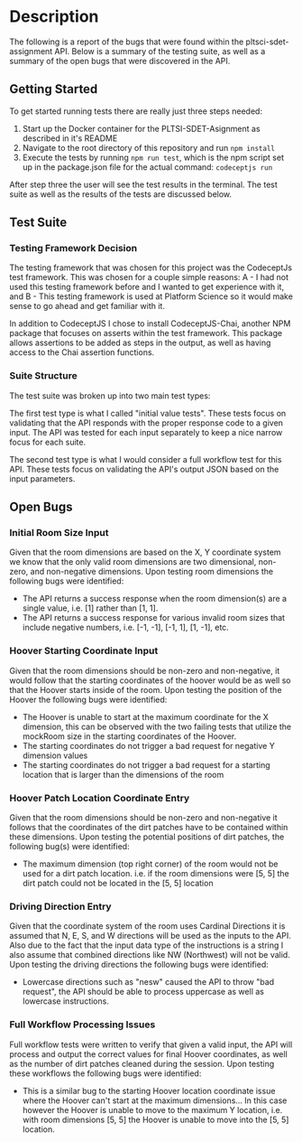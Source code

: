 # Description
The following is a report of the bugs that were found within the pltsci-sdet-assignment API.
Below is a summary of the testing suite, as well as a summary of the open bugs that were discovered in the API.

## Getting Started
To get started running tests there are really just three steps needed:

1. Start up the Docker container for the PLTSI-SDET-Asignment as described in it's README
2. Navigate to the root directory of this repository and run `npm install`
3. Execute the tests by running `npm run test`, which is the npm script set up in the package.json file for the actual command: `codeceptjs run`

After step three the user will see the test results in the terminal. The test suite as well as the results of the tests are discussed below.

## Test Suite
### Testing Framework Decision
The testing framework that was chosen for this project was the CodeceptJs test framework. This was chosen for a couple simple reasons: A - I had not used this testing framework before and I wanted to get experience with it, and B - This testing framework is used at Platform Science so it would make sense to go ahead and get familiar with it.

In addition to CodeceptJS I chose to install CodeceptJS-Chai, another NPM package that focuses on asserts within the test framework. This package allows assertions to be added as steps in the output, as well as having access to the Chai assertion functions.

### Suite Structure
The test suite was broken up into two main test types:

The first test type is what I called "initial value tests". These tests focus on validating that the API responds with the proper response code to a given input. The API was tested for each input separately to keep a nice narrow focus for each suite. 

The second test type is what I would consider a full workflow test for this API. These tests focus on validating the API's output JSON based on the input parameters.

## Open Bugs

### Initial Room Size Input
Given that the room dimensions are based on the X, Y coordinate system we know that the only valid room dimensions are two dimensional, non-zero, and non-negative dimensions. Upon testing room dimensions the following bugs were identified:

- The API returns a success response when the room dimension(s) are a single value, i.e. [1] rather than [1, 1].
- The API returns a success response for various invalid room sizes that include negative numbers, i.e. [-1, -1], [-1, 1], [1, -1], etc.

### Hoover Starting Coordinate Input
Given that the room dimensions should be non-zero and non-negative, it would follow that the starting coordinates of the hoover would be as well so that the Hoover starts inside of the room. Upon testing the position of the Hoover the following bugs were identified:

- The Hoover is unable to start at the maximum coordinate for the X dimension, this can be observed with the two failing tests that utilize the mockRoom size in the starting coordinates of the Hoover.
- The starting coordinates do not trigger a bad request for negative Y dimension values
- The starting coordinates do not trigger a bad request for a starting location that is larger than the dimensions of the room

### Hoover Patch Location Coordinate Entry
Given that the room dimensions should be non-zero and non-negative it follows that the coordinates of the dirt patches have to be contained within these dimensions. Upon testing the potential positions of dirt patches, the following bug(s) were identified:

- The maximum dimension (top right corner) of the room would not be used for a dirt patch location. i.e. if the room dimensions were [5, 5] the dirt patch could not be located in the [5, 5] location

### Driving Direction Entry
Given that the coordinate system of the room uses Cardinal Directions it is assumed that N, E, S, and W directions will be used as the inputs to the API. Also due to the fact that the input data type of the instructions is a string I also assume that combined directions like NW (Northwest) will not be valid. Upon testing the driving directions the following bugs were identified:

- Lowercase directions such as "nesw" caused the API to throw "bad request", the API should be able to process uppercase as well as lowercase instructions.

### Full Workflow Processing Issues
Full workflow tests were written to verify that given a valid input, the API will process and output the correct values for final Hoover coordinates, as well as the number of dirt patches cleaned during the session. Upon testing these workflows the following bugs were identified:

- This is a similar bug to the starting Hoover location coordinate issue where the Hoover can't start at the maximum dimensions... In this case however the Hoover is unable to move to the maximum Y location, i.e. with room dimensions [5, 5] the Hoover is unable to move into the [5, 5] location.